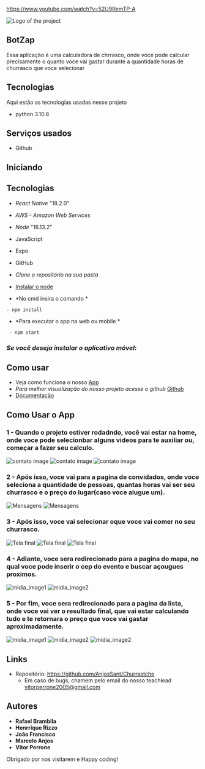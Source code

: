 https://www.youtube.com/watch?v=52U9RemTP-A

![Logo of the project](https://github.com/AnjosSant/Churrastche/tree/main/src/img_readme/logo.jpeg)


## BotZap
Essa aplicação é uma calculadora de chrrasco, onde voce pode calcular precisamente o quanto voce vai gastar durante a quantidade horas de churrasco que voce selecionar

## Tecnologias

Aqui estão as tecnologias usadas nesse projeto

* python 3.10.8

## Serviços usados

* Github

## Iniciando

## Tecnologias 
- *React Native* "18.2.0"
- *AWS - Amazon Web Services*
- *Node* "16.13.2"
- JavaScript 
- Expo 
- GitHub 

- *Clone o repositório na sua pasta*
- [Instalar o node](https://nodejs.org/en)
- *No cmd insira o comando *
```
- npm install
```
- *Para executar o app na web ou mobile *
```
 - npm start
```


### *Se você deseja instalar o aplicativo móvel:*


## Como usar 
- Veja como funciona o nosso [App]()
- *Para melhor visualização do nosso projeto acesse o github*  [Github](https://github.com/AnjosSant/Churrastche.git)
- [Documentação](https://sesisenaispedu-my.sharepoint.com/:w:/g/personal/marcelo_anjos_portalsesisp_org_br/Eb4gWLfDf6JKh7WjEdFlHzEBPc1gJILqSqXjNFHIxpqRIQ)

 ## Como Usar o App

### 1 - Quando o projeto estiver rodadndo, você vai estar na home, onde voce pode selecionbar alguns videos para te auxiliar ou, começar a fazer seu calculo.

![contato image](https://github.com/AnjosSant/Churrastche/tree/main/src/img_readme/home.jpeg) ![contato image](https://github.com/AnjosSant/Churrastche/tree/main/src/img_readme/home2.jpeg) ![contato image](https://github.com/AnjosSant/Churrastche/tree/main/src/img_readme/home3.jpeg)


### 2 - Após isso, voce vai para a pagina de convidados, onde voce seleciona a quantidade de pessoas, quantas horas vai ser seu churrasco e o preço do lugar(caso voce alugue um).

![Mensagens](https://github.com/AnjosSant/Churrastche/tree/main/src/img_readme/convidados.jpeg)
![Mensagens](https://github.com/AnjosSant/Churrastche/tree/main/src/img_readme/convidados2.jpeg)

### 3 - Após isso, voce vai selecionar oque voce vai comer no seu churrasco.

![Tela final](https://github.com/AnjosSant/Churrastche/tree/main/src/img_readme/shop.jpeg)
![Tela final](https://github.com/AnjosSant/Churrastche/tree/main/src/img_readme/shop2.jpeg)
![Tela final](https://github.com/AnjosSant/Churrastche/tree/main/src/img_readme/shop3.jpeg)


### 4 - Adiante, voce sera redirecionado para a pagina do mapa, no qual voce pode inserir o cep do evento e buscar açougues proximos.
![midia_image1](https://github.com/AnjosSant/Churrastche/tree/main/src/img_readme/mapa.jpeg)
![midia_image2](https://github.com/AnjosSant/Churrastche/tree/main/src/img_readme/mapa2.jpeg)


### 5 - Por fim,  voce sera redirecionado para a pagina da lista, onde voce vai ver o resultado final, que vai estar calculando tudo e te retornara o preço que voce vai gastar aproximadamente.

![midia_image1](https://github.com/AnjosSant/Churrastche/tree/main/src/img_readme/lista.jpeg)
![midia_image2](https://github.com/AnjosSant/Churrastche/tree/main/src/img_readme/lista2.jpeg)
![midia_image2](https://github.com/AnjosSant/Churrastche/tree/main/src/img_readme/lista3.jpeg)


## Links
  - Repositório: https://github.com/AnjosSant/Churrastche
    - Em caso de bugs, chamem pelo email do nosso teachlead vitorperrone2005@gmail.com


  ## Autores

  * **Rafael Brambila** 
  * **Henrrique Rizzo**
  * **João Francisco**
  * **Marcelo Anjos**
  * **Vitor Perrone**

Obrigado por nos visitarem e Happy coding!





